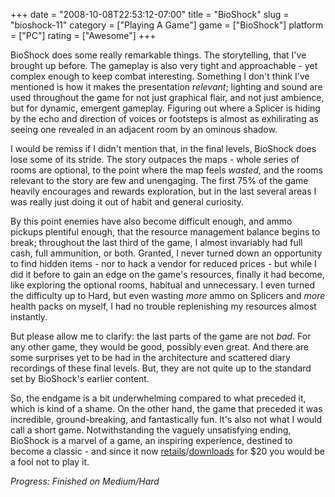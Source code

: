 +++
date = "2008-10-08T22:53:12-07:00"
title = "BioShock"
slug = "bioshock-11"
category = ["Playing A Game"]
game = ["BioShock"]
platform = ["PC"]
rating = ["Awesome"]
+++

BioShock does some really remarkable things.  The storytelling, that I've brought up before.  The gameplay is also very tight and approachable - yet complex enough to keep combat interesting.  Something I don't think I've mentioned is how it makes the presentation <i>relevant</i>; lighting and sound are used throughout the game for not just graphical flair, and not just ambience, but for dynamic, emergent gameplay.  Figuring out where a Splicer is hiding by the echo and direction of voices or footsteps is almost as exhilirating as seeing one revealed in an adjacent room by an ominous shadow.

I would be remiss if I didn't mention that, in the final levels, BioShock does lose some of its stride.  The story outpaces the maps - whole series of rooms are optional, to the point where the map feels <i>wasted</i>, and the rooms relevant to the story are few and unengaging.  The first 75% of the game heavily encourages and rewards exploration, but in the last several areas I was really just doing it out of habit and general curiosity.

By this point enemies have also become difficult enough, and ammo pickups plentiful enough, that the resource management balance begins to break; throughout the last third of the game, I almost invariably had full cash, full ammunition, or both.  Granted, I never turned down an opportunity to find hidden items - nor to hack a vendor for reduced prices - but while I did it before to gain an edge on the game's resources, finally it had become, like exploring the optional rooms, habitual and unnecessary.  I even turned the difficulty up to Hard, but even wasting <i>more</i> ammo on Splicers and <i>more</i> health packs on myself, I had no trouble replenishing my resources almost instantly.

But please allow me to clarify: the last parts of the game are not <i>bad</i>.  For any other game, they would be good, possibly even great.  And there are some surprises yet to be had in the architecture and scattered diary recordings of these final levels.  But, they are not quite up to the standard set by BioShock's earlier content.

So, the endgame is a bit underwhelming compared to what preceded it, which is kind of a shame.  On the other hand, the game that preceded it was incredible, ground-breaking, and fantastically fun.  It's also not what I would call a short game.  Notwithstanding the vaguely unsatisfying ending, BioShock is a marvel of a game, an inspiring experience, destined to become a classic - and since it now <a href="http://www.amazon.com/dp/B000MK694E">retails</a>/<a href="http://store.steampowered.com/app/7670/">downloads</a> for $20 you would be a fool not to play it.

<i>Progress: Finished on Medium/Hard</i>
